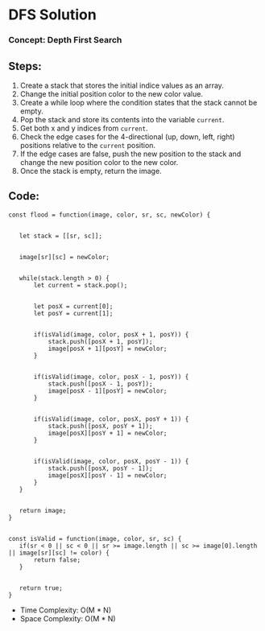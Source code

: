# DFS Solution

### Concept: Depth First Search

## Steps:

1. Create a stack that stores the initial indice values as an array.
2. Change the initial position color to the new color value.
3. Create a while loop where the condition states that the stack cannot be empty.
4. Pop the stack and store its contents into the variable `current`.
5. Get both x and y indices from `current`.
6. Check the edge cases for the 4-directional (up, down, left, right) positions relative to the `current` position.
7. If the edge cases are false, push the new position to the stack and change the new position color to the new color.
8. Once the stack is empty, return the image.

## Code:

```
const flood = function(image, color, sr, sc, newColor) {


   let stack = [[sr, sc]];


   image[sr][sc] = newColor;


   while(stack.length > 0) {
       let current = stack.pop();


       let posX = current[0];
       let posY = current[1];


       if(isValid(image, color, posX + 1, posY)) {
           stack.push([posX + 1, posY]);
           image[posX + 1][posY] = newColor;
       }


       if(isValid(image, color, posX - 1, posY)) {
           stack.push([posX - 1, posY]);
           image[posX - 1][posY] = newColor;
       }


       if(isValid(image, color, posX, posY + 1)) {
           stack.push([posX, posY + 1]);
           image[posX][posY + 1] = newColor;
       }


       if(isValid(image, color, posX, posY - 1)) {
           stack.push([posX, posY - 1]);
           image[posX][posY - 1] = newColor;
       }
   }


   return image;
}


const isValid = function(image, color, sr, sc) {
   if(sr < 0 || sc < 0 || sr >= image.length || sc >= image[0].length || image[sr][sc] != color) {
       return false;
   }


   return true;
}
```

- Time Complexity: O(M \* N)
- Space Complexity: O(M \* N)
